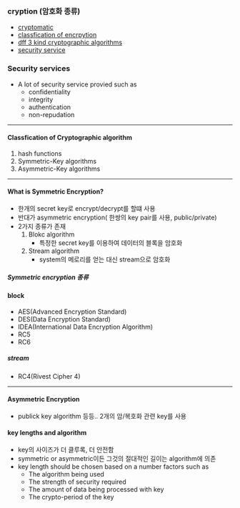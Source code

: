 ﻿### cryption (암호화 종류)
- [cryptomatic](https://www.cryptomathic.com/news-events/blog/symmetric-key-encryption-why-where-and-how-its-used-in-banking#:~:text=Symmetric%20encryption%20is%20a%20type,used%20in%20the%20decryption%20process.)
- [classfication of encrpytion](https://www.cryptomathic.com/news-events/blog/classification-of-cryptographic-keys-functions-and-properties)
- [dff 3 kind cryptographic algorithms](https://www.cryptomathic.com/news-events/blog/differences-between-hash-functions-symmetric-asymmetric-algorithms)
- [security service](https://www.cryptomathic.com/news-events/blog/applying-cryptographic-security-services-a-nist-summary)
### Security services
- A lot of security service provied such as 
	- confidentiality
	- integrity
	- authentication
	- non-repudation
---
#### Classfication of Cryptographic algorithm
1. hash functions
2. Symmetric-Key algorithms
3. Asymmetric-Key algorithms
---
#### What is Symmetric Encryption?
- 한개의 secret key로 encrypt/decrypt를 할떄 사용
- 반대가 asymmetric encryption( 한쌍의 key pair를 사용, public/private)
- 2가지 종류가 존재
	1. Blokc algorithm
		- 특정한 secret key를 이용하여 데이터의 블록을 암호화
	2. Stream algorithm
		- system의 메로리를 얻는 대신 stream으로 암호화
##### Symmetric encryption 종류
#### block 
- AES(Advanced Encryption Standard)
- DES(Data Encryption Standard)
- IDEA(International Data Encryption Algorithm)
- RC5
- RC6
##### stream
- RC4(Rivest Cipher 4)
---
#### Asymmetric Encryption
- publick key algorithm 등등.. 2개의 암/복호화 관련 key를 사용
#### key lengths and algorithm
- key의 사이즈가 더 클루록, 더 안전함
- symmetric or asymmetric이든 그것의 절대적인 길이는 algorithm에 의존
- key length should be chosen based on a number factors such as
	- The algorithm being used
	- The strength of security required
	- The amount of data being processed with key
	- The crypto-period of the key

